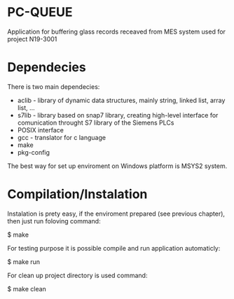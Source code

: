 # PC-QUEUE

Application for buffering glass records receaved from MES system used for project N19-3001

# Dependecies
There is two main dependecies:
* aclib - library of dynamic data structures, mainly string, linked list, array list, ...
* s7lib - library based on snap7 library, creating high-level interface for comunication throught S7 library of the Siemens PLCs
* POSIX interface
* gcc - translator for c language
* make
* pkg-config

The best way for set up enviroment on Windows platform is MSYS2 system.

# Compilation/Instalation
Instalation is prety easy, if the enviroment prepared (see previous chapter), then just run foloving command:

$ make

For testing purpose it is possible compile and run application automaticly:

$ make run

For clean up project directory is used command:

$ make clean
